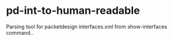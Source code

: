 # pd-int-to-human-readable
Parsing tool for packetdesign interfaces.xml from show-interfaces command..
